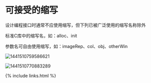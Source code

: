 # 可接受的缩写

设计编程接口时通常不应使用缩写，但下列已被广泛使用的缩写名称除外

标准C库中的缩写名，如：alloc、init

参数名可自由使用缩写，如：imageRep、col、obj、otherWin

![1441510759586621](assets/1441510759586621.png)



![1441510770883289](assets/1441510770883289.png)


{% include links.html %}
